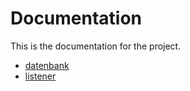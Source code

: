 Documentation
=============

This is the documentation for the project.

* [datenbank](datenbank.md)
* [listener](listener.md)